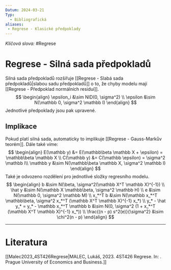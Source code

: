 ```yaml
---
Datum: 2024-03-21
Typ:
  - Bibliografická
aliases:
 - Regrese - Klasické předpoklady
---
```

*Klíčová slova:* #Regrese
# Regrese - Silná sada předpokladů
Silná sada předpokladů rozšiřuje [[Regrese - Slabá sada předpokladů|slabou sadu předpokladů]] o to, že chyby modelu mají [[Regrese - Předpoklad normálních residuí]].
$$
\begin{align}
\epsilon_i &\sim NID(0, \sigma^2) \\
\epsilon   &\sim N(\mathbb 0, \sigma^2 \mathbb I)
\end{align}
$$
Jednotlivé předpoklady jsou pak upravené. 
## Implikace
Pokud platí silná sada, automaticky to implikuje [[Regrese - Gauss-Markův teorém]]. Dále také víme:
$$
\begin{align}
E(\mathbb y) &= E(\mathbb\beta \mathbb X + \epsilon) = \mathbb\beta \mathbb X \\
C(\mathbb y) &= C(\mathbb \epsilon) = \sigma^2 \mathbb I\\
\mathbb y &\sim N(\mathbb\beta \mathbb X, \sigma^2 \mathbb I)
\end{align}
$$
Také je odvozeno rozdělení pro jednotlivé složky regresního modelu.
$$
\begin{align}
b &\sim N(\beta, \sigma^2(\mathbb X^T \mathbb X)^{-1}) \\
\hat y &\sim N(\mathbb X \mathbb\beta, \sigma^2 \mathbb H) \\
e &\sim N(\mathbb 0, \sigma^2 \mathbb M) \\
x_*^T b &\sim N(\mathbb x_*^T \mathbb\beta, \sigma^2 x_*^T (\mathbb X^T \mathbb X)^{-1} x_*) \\
y_* - \hat y_* = y_* - \mathbb x_*^T \mathbb b &\sim N(0, \sigma^2 (1 + x_*^T (\mathbb X^T \mathbb X)^{-1} x_*)) \\
\frac{(n - p) s^2(e)}{\sigma^2} &\sim \chi^2(n - p)
\end{align}
$$
- - -
# Literatura
[[Malec2023_4ST426Regrese|MALEC, Lukáš, 2023. 4ST426 Regrese. In: . Prague University of Economics and Business.]]
